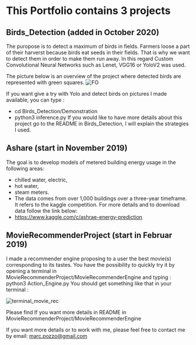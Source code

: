 # This Portfolio contains 3 projects


## Birds_Detection (added in October 2020)

The puropose is to detect a maximum of birds in fields.
Farmers loose a part of their harverst because birds eat seeds in their fields. That is why we want to detect them in order to make them run away.
In this regard Custom Convolutional Neural Networks such as Lenet, VGG16 or YoloV2 was used.  

The picture below is an overview of the project where detected birds are represented with green squares.
![FO](https://user-images.githubusercontent.com/30336936/94801959-1fc0f480-03e7-11eb-9986-534e52c07f3a.jpg)

If you want give a try with Yolo and detect birds on pictures I made available, you can type :
- cd Birds_Detection/Demonstration
- python3 inference.py
If you would like to have more details about this project go to the README in Birds_Detection, I will explain the strategies I used.





## Ashare (start in November 2019)

The goal is to develop  models of metered building energy usage in the following areas: 
- chilled water, electric, 
- hot water,  
- steam meters. 
- The data comes from over 1,000 buildings over a three-year timeframe.
It refers to the kaggle competition. For more details and to download data follow the link below: 
- https://www.kaggle.com/c/ashrae-energy-prediction


## MovieRecommenderProject (start in Februar 2019)

I made a recommender engine proposing to a user the best movie(s) corresponding to its tastes.
You have the possibility to quickly try it by opening a terminal in MovieRecommenderProject/MovieRecommenderEngine and typing :
python3 Action_Engine.py
You should get something like that in your terminal :

![terminal_movie_rec](https://user-images.githubusercontent.com/30336936/95454953-6a091f00-096d-11eb-90a7-ab87f96edf75.png)

Please find If you want more details in README in MovieRecommenderProject/MovieRecommenderEngine 



If you want more details or to work with me, please feel free to contact me by email:
marc.pozzo@gmail.com
